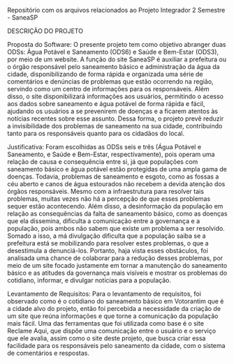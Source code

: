 Repositório com os arquivos relacionados ao Projeto Integrador 2 Semestre - SaneaSP

DESCRIÇÃO DO PROJETO 

Proposta do Software:
O presente projeto tem como objetivo abranger duas ODSs: Água Potável e Saneamento (ODS6) e Saúde e Bem-Estar (ODS3), por meio de um website. A função do site SaneaSP é auxiliar a prefeitura ou o órgão responsável pelo saneamento básico e administração da água da cidade, disponibilizando de forma rápida e organizada uma série de comentários e denúncias de problemas que estão ocorrendo na região, servindo como um centro de informações para os responsáveis. Além disso, o site disponibilizará informações aos usuários, permitindo o acesso aos dados sobre saneamento e água potável de forma rápida e fácil, ajudando os usuários a se prevenirem de doenças e a ficarem atentos às notícias recentes sobre esse assunto. Dessa forma, o projeto prevê reduzir a invisibilidade dos problemas de saneamento na sua cidade, contribuindo tanto para os responsáveis quanto para os cidadãos do local. 

Justificativa:
Foram escolhidas as ODSs seis e três (Água Potável e Saneamento, e Saúde e Bem-Estar, respectivamente), pois operam uma relação de causa e consequência entre si, já que populações com saneamento básico e água potável estão protegidas de uma ampla gama de doenças. Todavia, problemas de saneamento e esgoto, como as fossas a céu aberto e canos de água estourados não recebem a devida atenção dos órgãos responsáveis. Mesmo com a infraestrutura para resolver tais problemas, muitas vezes não há a percepção de que esses problemas sequer estão acontecendo. Além disso, a desinformação da população em relação as consequências da falta de saneamento básico, como as doenças que ela dissemina, dificulta a comunicação entre a governança e a população, pois ambos não sabem que existe um problema a ser resolvido. Somado a isso, a má divulgação dificulta que a população saiba se a prefeitura está se mobilizando para resolver estes problemas, o que a desestimula a denunciá-los. Portanto, haja vista esses obstáculos, foi analisada uma chance de colaborar para a redução desses problemas, por meio de um site focado justamente em tornar a manutenção do saneamento básico e as atitudes da governança mais visíveis e mostrar os problemas do cotidiano, informar, e divulgar notícias para a população. 

Levantamento de Requisitos:
Para o levantamento de requisitos, foi observado como é o cotidiano do saneamento básico em Votorantim que é a cidade alvo do projeto, então foi percebida a necessidade da criação de um site que reúna informações e que torne a comunicação da população mais fácil. Uma das ferramentas que foi utilizada como base é o site Reclame Aqui, que dispõe uma comunicação entre o usuário e o serviço que ele avalia, assim como o site deste projeto, que busca criar essa facilidade para os responsáveis pelo saneamento da cidade, com o sistema de comentários e respostas.
